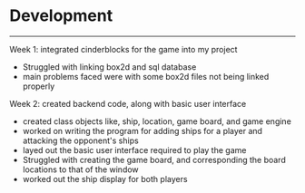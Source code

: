 # Development

---
Week 1: integrated cinderblocks for the game into my project

- Struggled with linking box2d and sql database
- main problems faced were with some box2d files not being linked properly


Week 2: created backend code, along with basic user interface

- created class objects like, ship, location, game board, and game engine
- worked on writing the program for adding ships for a player and attacking the opponent's ships
- layed out the basic user interface required to play the game
- Struggled with creating the game board, and corresponding the board locations to that of the window
- worked out the ship display for both players